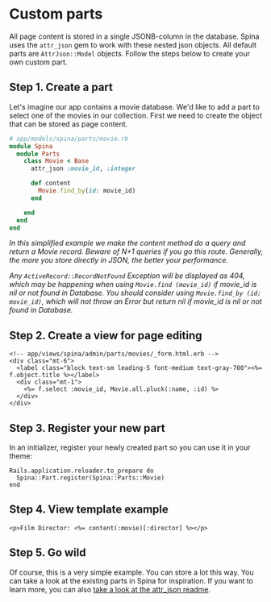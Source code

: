 # Custom parts

All page content is stored in a single JSONB-column in the database. Spina uses the `attr_json` gem to work with these nested json objects. All default parts are `AttrJson::Model` objects. Follow the steps below to create your own custom part.

## Step 1. Create a part
Let's imagine our app contains a movie database. We'd like to add a part to select one of the movies in our collection. First we need to create the object that can be stored as page content.

```ruby
# app/models/spina/parts/movie.rb
module Spina
  module Parts
    class Movie < Base
      attr_json :movie_id, :integer

      def content
        Movie.find_by(id: movie_id)
      end

    end
  end
end
```

*In this simplified example we make the content method do a query and return a Movie record. Beware of N+1 queries if you go this route. Generally, the more you store directly in JSON, the better your performance.*

*Any `ActiveRecord::RecordNotFound` Exception will be displayed as 404, which may be happening when using `Movie.find (movie_id)` if movie_id is nil or not found in Database. You should consider using `Movie.find_by (id: movie_id)`, which will not throw an Error but return nil if movie_id is nil or not found in Database.*

## Step 2. Create a view for page editing

```erb
<!-- app/views/spina/admin/parts/movies/_form.html.erb -->
<div class="mt-6">
  <label class="block text-sm leading-5 font-medium text-gray-700"><%= f.object.title %></label>
  <div class="mt-1">
    <%= f.select :movie_id, Movie.all.pluck(:name, :id) %>
  </div>
</div>
```

## Step 3. Register your new part

In an initializer, register your newly created part so you can use it in your theme:

```
Rails.application.reloader.to_prepare do
  Spina::Part.register(Spina::Parts::Movie)
end
```

## Step 4. View template example
```
<p>Film Director: <%= content(:movie)[:director] %></p>
```

## Step 5. Go wild

Of course, this is a very simple example. You can store a lot this way. You can take a look at the existing parts in Spina for inspiration. If you want to learn more, you can also [take a look at the attr_json readme](https://github.com/jrochkind/attr_json). 
